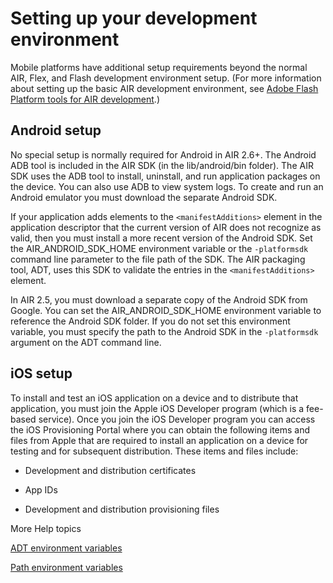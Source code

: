 # Setting up your development environment

Mobile platforms have additional setup requirements beyond the normal AIR, Flex,
and Flash development environment setup. (For more information about setting up
the basic AIR development environment, see
[Adobe Flash Platform tools for AIR development](WS2d8d13466044a7337d7adee012406959c52-8000.html).)

## Android setup

No special setup is normally required for Android in AIR 2.6+. The Android ADB
tool is included in the AIR SDK (in the lib/android/bin folder). The AIR SDK
uses the ADB tool to install, uninstall, and run application packages on the
device. You can also use ADB to view system logs. To create and run an Android
emulator you must download the separate Android SDK.

If your application adds elements to the `<manifestAdditions>` element in the
application descriptor that the current version of AIR does not recognize as
valid, then you must install a more recent version of the Android SDK. Set the
AIR_ANDROID_SDK_HOME environment variable or the `-platformsdk` command line
parameter to the file path of the SDK. The AIR packaging tool, ADT, uses this
SDK to validate the entries in the `<manifestAdditions>` element.

In AIR 2.5, you must download a separate copy of the Android SDK from Google.
You can set the AIR_ANDROID_SDK_HOME environment variable to reference the
Android SDK folder. If you do not set this environment variable, you must
specify the path to the Android SDK in the `-platformsdk` argument on the ADT
command line.

## iOS setup

To install and test an iOS application on a device and to distribute that
application, you must join the Apple iOS Developer program (which is a fee-based
service). Once you join the iOS Developer program you can access the iOS
Provisioning Portal where you can obtain the following items and files from
Apple that are required to install an application on a device for testing and
for subsequent distribution. These items and files include:

- Development and distribution certificates

- App IDs

- Development and distribution provisioning files

More Help topics

[ADT environment variables](WS901d38e593cd1bac1e63e3d129cf8c19f1-8000.html)

[Path environment variables](WSfffb011ac560372f-71994050128cca87097-8000.html)
